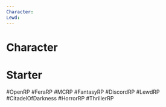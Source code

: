 ```yaml
---
Character: 
Lewd: 
---
```

# Character


# Starter


#OpenRP #FeraRP #MCRP #FantasyRP #DiscordRP #LewdRP #CitadelOfDarkness #HorrorRP #ThrillerRP 
